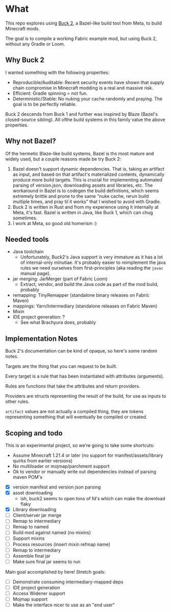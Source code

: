 # What

This repo explores using [Buck 2](https://buck2.build), a Bazel-like build tool from Meta,
to build Minecraft mods.

The goal is to compile a working Fabric example mod, but using Buck 2, without any Gradle
or Loom.

## Why Buck 2

I wanted something with the following properties:

- Reproducible/Auditable: Recent security events have shown that supply chain compromise in
  Minecraft modding is a real and massive risk.
- Efficient: Gradle spinning = not fun.
- Deterministic/Stable: No nuking your cache randomly and praying. The goal is to be
  perfectly reliable.

Buck 2 descends from Buck 1 and further was inspired by Blaze (Bazel's closed-source
sibling). All ofthe build systems in this family value the above properties.

## Why not Bazel?

Of the hermetic Blaze-like build systems, Bazel is ths most mature and widely used, but a
couple reasons made be try Buck 2:

1. Bazel doesn't support dynamic dependencies. That is, taking an artifact as input, and
   based on that artifact's materialized contents, dynamically produce more build targets.
   This is crucial for implementing automated parsing of version.json, downloading assets
   and libraries, etc. The workaround in Bazel is to codegen the build definitions, which
   seems extremely brittle and prone to the same "nuke cache, rerun build multiple times,
   and pray til it works" that I wished to avoid with Gradle.
2. Buck 2 is written in Rust and from my experience using it internally at Meta, it's
   fast. Bazel is written in Java, like Buck 1, which can chug sometimes.
3. I work at Meta, so good old homerism :)

## Needed tools

- Java toolchain
  - Unfortunately, Buck2's Java support is very immature as it has a lot of internal-only
    minutiae. It's probably easier to reimplement the java rules we need ourselves from
    first-principles (aka reading the `javac` manual page).
- jar merging: JarMerger (part of Fabric Loom)
  - Extract, vendor, and build the Java code as part of the mod build, probably
- remapping: TinyRemapper (standalone binary releases on Fabric Maven)
- mappings: Yarn/Intermediary (standalone releases on Fabric Maven)
- Mixin
- IDE project generation: ?
  - See what Brachyura does, probably

## Implementation Notes

Buck 2's documentation can be kind of opaque, so here's some random notes.

Targets are the thing that you can request to be built.

Every target is a rule that has been instantiated with attributes (arguments).

Rules are functions that take the attributes and return providers.

Providers are structs representing the result of the build, for use as inputs to other
rules.

`artifact` values are not actually a compiled thing, they are tokens representing
something that will eventually be compiled or created.

## Scoping and todo

This is an experimental project, so we're going to take some shortcuts:

- Assume Minecraft 1.21.4 or later (no support for manifest/assets/library quirks from
  earlier versions)
- No multiloader or mojmap/parchment support
- Ok to vendor or manually write out dependencies instead of parsing maven POM's

- [x] version manifest and version json parsing
- [x] asset downloading
  - ish, buck2 seems to open tons of fd's which can make the download flaky
- [x] Library downloading
- [ ] Client/server jar merge
- [ ] Remap to intermediary
- [ ] Remap to named
- [ ] Build mod against named (no mixins)
- [ ] Support mixins
- [ ] Process resources (insert mixin refmap name)
- [ ] Remap to intermediary
- [ ] Assemble final jar
- [ ] Make sure final jar seems to run

Main goal accomplished by here! Stretch goals:

- [ ] Demonstrate consuming intermediary-mapped deps
- [ ] IDE project generation
- [ ] Access Widener support
- [ ] Mojmap support
- [ ] Make the interface nicer to use as an "end user"

